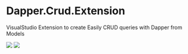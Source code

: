 # Dapper.Crud.Extension
VisualStudio Extension to create Easily CRUD queries with Dapper from Models

![](https://img.shields.io/appveyor/ci/thiagoloureiro/dapper-crud-extension.svg)
![](https://img.shields.io/appveyor/tests/thiagoloureiro/dapper-crud-extension.svg)
